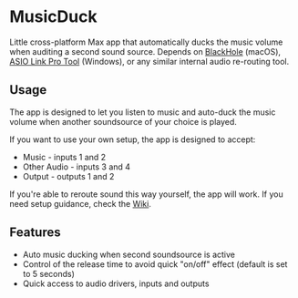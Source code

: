 # MusicDuck
Little cross-platform Max app that automatically ducks the music volume when auditing a second sound source. Depends on [BlackHole](https://existential.audio/blackhole/) (macOS), [ASIO Link Pro Tool](https://give.academy/downloads/2018/03/03/ODeusASIOLinkPro/) (Windows), or any similar internal audio re-routing tool.

## Usage
The app is designed to let you listen to music and auto-duck the music volume when another soundsource of your choice is played.

If you want to use your own setup, the app is designed to accept:
- Music - inputs 1 and 2
- Other Audio - inputs 3 and 4
- Output - outputs 1 and 2

If you're able to reroute sound this way yourself, the app will work. If you need setup guidance, check the [Wiki](https://github.com/NiccoloGranieri/MusicDuck/wiki).

## Features
- Auto music ducking when second soundsource is active
- Control of the release time to avoid quick "on/off" effect (default is set to 5 seconds)
- Quick access to audio drivers, inputs and outputs